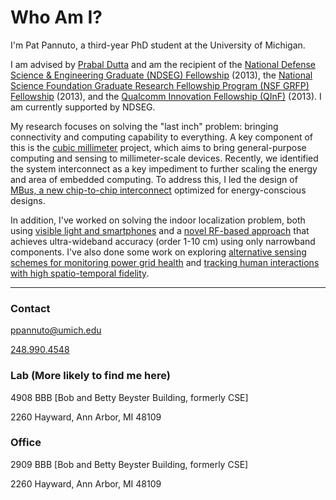 Who Am I?
=========

<div class="row" markdown="1">
<div class="col-lg-8 col-md-8 col-sm-7 col-xs-12">

<div class="lead">
I'm Pat Pannuto, a third-year PhD student at the University of Michigan.
</div>

I am advised by [Prabal Dutta](http://eecs.umich.edu/~prabal) and am the
recipient of the [National Defense Science & Engineering Graduate (NDSEG) Fellowship](https://ndseg.asee.org/) (2013),
the [National Science Foundation Graduate Research Fellowship Program (NSF GRFP) Fellowship](http://www.nsfgrfp.org/) (2013),
and the [Qualcomm Innovation Fellowship (QInF)](https://www.qualcomm.com/invention/research/university-relations/innovation-fellowship) (2013).
I am currently supported by NDSEG.

My research focuses on solving the "last inch" problem: bringing connectivity
and computing capability to everything. A key component of this is the
[cubic millimeter](http://cubicmm.eecs.umich.edu) project, which aims to bring
general-purpose computing and sensing to millimeter-scale devices. Recently, we
identified the system interconnect as a key impediment to further scaling the
energy and area of embedded computing. To address this, I led the design of
[MBus, a new chip-to-chip interconnect](http://mbus.io) optimized for
energy-conscious designs.

In addition, I've worked on solving the indoor localization problem, both using
[visible light and smartphones][luxapose] and a [novel RF-based
approach][harmonia] that achieves ultra-wideband accuracy (order 1-10 cm) using
only narrowband components. I've also done some work on exploring [alternative
sensing schemes for monitoring power grid health][gridwatch] and [tracking
human interactions with high spatio-temporal fidelity][opo].

[luxapose]: http://lab11.eecs.umich.edu/projects/vlc_localization/ "Luxapose: Indoor Positioning with Mobile Phones and Visible Light"
[harmonia]: http://lab11.eecs.umich.edu/projects/harmonia/ "Harmonia: Wideband Spreading for Accurate Indoor RF Localization"
[gridwatch]: http://lab11.eecs.umich.edu/projects/gridwatch/ "GridWatch: Mapping Blackouts with Smart Phones"
[opo]: http://lab11.eecs.umich.edu/projects/opo/ "Opo: A Wearable Sensor for Capturing High-Fidelity Face-to-Face Interactions"

</div>
<div class="col-lg-4 col-md-4 col-sm-5 hidden-xs">
<div id="gallery-pat-div"></div>
</div>
</div>

<hr />

<div class="row">
<div class="col-lg-2 col-xs-12">

<div class="panel">
<div class="panel-heading"> <h3 class="panel-title"><strong>Contact</strong></h3> </div>
<div class="panel-body">
<p><a href="mailto:ppannuto@umich.edu">ppannuto@umich.edu</a></p>
<p><a href="tel:+12489904548">248.990.4548</a></p>
</div>
</div>
</div>

<div class="col-lg-5 col-xs-12">
<div class="panel">
<div class="panel-heading"> <h3 class="panel-title"><strong>Lab (More likely to find me here)</strong></h3> </div>
<div class="panel-body">
<p>4908 BBB [Bob and Betty Beyster Building, formerly CSE]</p>
<p>2260 Hayward, Ann Arbor, MI 48109</p>
</div>
</div>
</div>

<div class="col-lg-5 col-xs-12">
<div class="panel">
<div class="panel-heading"> <h3 class="panel-title"><strong>Office</strong></h3> </div>
<div class="panel-body">
<p>2909 BBB [Bob and Betty Beyster Building, formerly CSE]</p>
<p>2260 Hayward, Ann Arbor, MI 48109</p>
</div>
</div>
</div>
</div>

<!--
### News
 * <b>2013/05: </b>I am working at <a href="http://swarmlab.eecs.berkeley.edu">Berkeley</a> this summer
 * <b>2013/04: </b><a href="http://bradcampbell.org">Brad Campbell</a> and I won Honorable Mentions and $50,000 from the <a href="http://www.qualcomm.com/about/research/university-relations/innovation-fellowship/2013">Qualcomm Innovation Fellowship</a>
 * <b>2013/04: </b>I won the <a href="http://ndseg.asee.org/">NDSEG</a> Fellowship
 * <b>2013/04: </b>I won the <a href="http://www.nsfgrfp.org/">NSF GRFP</a> Fellowship
-->
